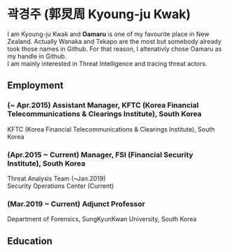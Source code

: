 # 곽경주 (郭炅周 Kyoung-ju Kwak)

I am Kyoung-ju Kwak and **Oamaru** is one of my favourite place in New Zealand. Actually Wanaka and Tekapo are the most but somebody already took those names in Github. For that reason, I altenativly chose Oamaru as my handle in Github.  
I am mainly interested in Threat Intelligence and tracing threat actors.  

## Employment
### (~ Apr.2015) Assistant Manager, KFTC (Korea Financial Telecommunications & Clearings Institute), South Korea
KFTC (Korea Financial Telecommunications & Clearings Institute), South Korea 
### (Apr.2015 ~ Current) Manager, FSI (Financial Security Institute), South Korea
Threat Analysis Team (~Jan.2019)  
Security Operations Center (Current)

### (Mar.2019 ~ Current) Adjunct Professor
Department of Forensics, SungKyunKwan University, South Korea  

## Education
